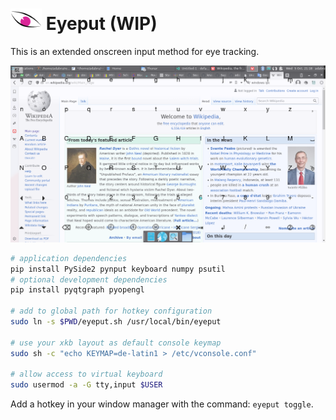 # <img src="./eyeput.png" alt="drawing" width="50"/> Eyeput (WIP)

This is an extended onscreen input method for eye tracking.

<img src="./resources/screen.png" alt="screenshot"/>

```sh
# application dependencies
pip install PySide2 pynput keyboard numpy psutil
# optional development dependencies
pip install pyqtgraph pyopengl

# add to global path for hotkey configuration
sudo ln -s $PWD/eyeput.sh /usr/local/bin/eyeput

# use your xkb layout as default console keymap
sudo sh -c "echo KEYMAP=de-latin1 > /etc/vconsole.conf"

# allow access to virtual keyboard
sudo usermod -a -G tty,input $USER
```

Add a hotkey in your window manager with the command: `eyeput toggle`.

